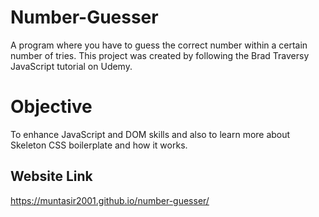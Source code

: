 # Number-Guesser
A program where you have to guess the correct number within a certain number of tries. This project was created by following the Brad Traversy JavaScript tutorial on Udemy.

# Objective
To enhance JavaScript and DOM skills and also to learn more about Skeleton CSS boilerplate and how it works.

## Website Link
https://muntasir2001.github.io/number-guesser/
